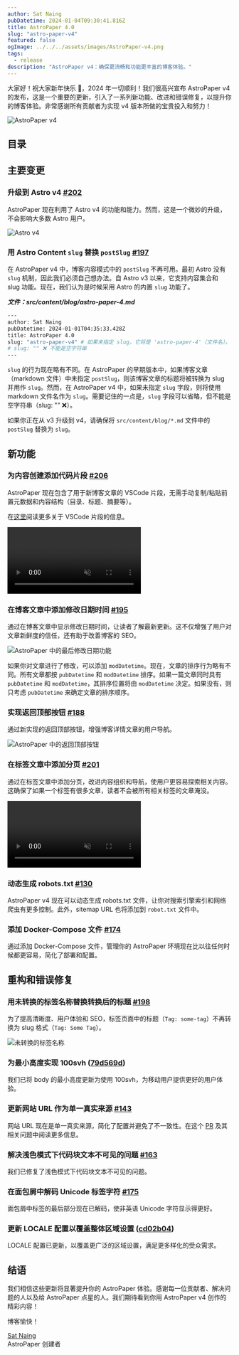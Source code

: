```yaml
---
author: Sat Naing
pubDatetime: 2024-01-04T09:30:41.816Z
title: AstroPaper 4.0
slug: "astro-paper-v4"
featured: false
ogImage: ../../../assets/images/AstroPaper-v4.png
tags:
  - release
description: "AstroPaper v4：确保更流畅和功能更丰富的博客体验。"
---
```


大家好！祝大家新年快乐 🎉，2024 年一切顺利！我们很高兴宣布 AstroPaper v4 的发布，这是一个重要的更新，引入了一系列新功能、改进和错误修复，以提升你的博客体验。非常感谢所有贡献者为实现 v4 版本所做的宝贵投入和努力！

![AstroPaper v4](@/assets/images/AstroPaper-v4.png)

## 目录

## 主要变更

### 升级到 Astro v4 [#202](https://github.com/satnaing/astro-paper/pull/202)

AstroPaper 现在利用了 Astro v4 的功能和能力。然而，这是一个微妙的升级，不会影响大多数 Astro 用户。

![Astro v4](https://astro.build/_astro/header-astro-4.YunweN9V_OmV0l.webp)

### 用 Astro Content `slug` 替换 `postSlug` [#197](https://github.com/satnaing/astro-paper/pull/197)

在 AstroPaper v4 中，博客内容模式中的 `postSlug` 不再可用。最初 Astro 没有 `slug` 机制，因此我们必须自己想办法。自 Astro v3 以来，它支持内容集合和 slug 功能。现在，我们认为是时候采用 Astro 的内置 `slug` 功能了。

**_文件：src/content/blog/astro-paper-4.md_**

```bash
---
author: Sat Naing
pubDatetime: 2024-01-01T04:35:33.428Z
title: AstroPaper 4.0
slug: "astro-paper-v4" # 如果未指定 slug，它将是 'astro-paper-4'（文件名）。
# slug: "" ❌ 不能是空字符串
---
```

`slug` 的行为现在略有不同。在 AstroPaper 的早期版本中，如果博客文章（markdown 文件）中未指定 `postSlug`，则该博客文章的标题将被转换为 slug 并用作 `slug`。然而，在 AstroPaper v4 中，如果未指定 `slug` 字段，则将使用 markdown 文件名作为 `slug`。需要记住的一点是，`slug` 字段可以省略，但不能是空字符串（slug: "" ❌）。

如果你正在从 v3 升级到 v4，请确保将 `src/content/blog/*.md` 文件中的 `postSlug` 替换为 `slug`。

## 新功能

### 为内容创建添加代码片段 [#206](https://github.com/satnaing/astro-paper/pull/206)

AstroPaper 现在包含了用于新博客文章的 VSCode 片段，无需手动复制/粘贴前置元数据和内容结构（目录、标题、摘要等）。

在[这里](https://code.visualstudio.com/docs/editor/userdefinedsnippets#:~:text=In%20Visual%20Studio%20Code%2C%20snippets,Snippet%20in%20the%20Command%20Palette)阅读更多关于 VSCode 片段的信息。

<video autoplay muted="muted" controls plays-inline="true" class="border border-skin-line">
  <source src="https://github.com/satnaing/astro-paper/assets/53733092/136f1903-bade-40a2-b6bb-285a3c726350" type="video/mp4">
</video>

### 在博客文章中添加修改日期时间 [#195](https://github.com/satnaing/astro-paper/pull/195)

通过在博客文章中显示修改日期时间，让读者了解最新更新。这不仅增强了用户对文章新鲜度的信任，还有助于改善博客的 SEO。

![AstroPaper 中的最后修改日期功能](https://github.com/satnaing/astro-paper/assets/53733092/cc89585e-148e-444d-9da1-0d496e867175)

如果你对文章进行了修改，可以添加 `modDatetime`。现在，文章的排序行为略有不同。所有文章都按 `pubDatetime` 和 `modDatetime` 排序。如果一篇文章同时具有 `pubDatetime` 和 `modDatetime`，其排序位置将由 `modDatetime` 决定。如果没有，则只考虑 `pubDatetime` 来确定文章的排序顺序。

### 实现返回顶部按钮 [#188](https://github.com/satnaing/astro-paper/pull/188)

通过新实现的返回顶部按钮，增强博客详情文章的用户导航。

![AstroPaper 中的返回顶部按钮](https://github.com/satnaing/astro-paper/assets/53733092/79854957-7877-4f19-936e-ad994b772074)

### 在标签文章中添加分页 [#201](https://github.com/satnaing/astro-paper/pull/201)

通过在标签文章中添加分页，改进内容组织和导航，使用户更容易探索相关内容。这确保了如果一个标签有很多文章，读者不会被所有相关标签的文章淹没。

<video autoplay loop="loop" muted="muted" plays-inline="true" class="border border-skin-line">
  <source src="https://github.com/satnaing/astro-paper/assets/53733092/9bad87f5-dcf5-4b79-b67a-d6c7244cd616" type="video/mp4">
</video>

### 动态生成 robots.txt [#130](https://github.com/satnaing/astro-paper/pull/130)

AstroPaper v4 现在可以动态生成 robots.txt 文件，让你对搜索引擎索引和网络爬虫有更多控制。此外，sitemap URL 也将添加到 `robot.txt` 文件中。

### 添加 Docker-Compose 文件 [#174](https://github.com/satnaing/astro-paper/pull/174)

通过添加 Docker-Compose 文件，管理你的 AstroPaper 环境现在比以往任何时候都更容易，简化了部署和配置。

## 重构和错误修复

### 用未转换的标签名称替换转换后的标题 [#198](https://github.com/satnaing/astro-paper/pull/198)

为了提高清晰度、用户体验和 SEO，标签页面中的标题（`Tag: some-tag`）不再转换为 slug 格式（`Tag: Some Tag`）。

![未转换的标签名称](https://github.com/satnaing/astro-paper/assets/53733092/2fe90d6e-ec52-467b-9c44-95009b3ae0b7)

### 为最小高度实现 100svh ([79d569d](https://github.com/satnaing/astro-paper/commit/79d569d053036f2113519f41b0d257523d035b76))

我们已将 body 的最小高度更新为使用 100svh，为移动用户提供更好的用户体验。

### 更新网站 URL 作为单一真实来源 [#143](https://github.com/satnaing/astro-paper/pull/143)

网站 URL 现在是单一真实来源，简化了配置并避免了不一致性。在这个 [PR](https://github.com/satnaing/astro-paper/pull/143) 及其相关问题中阅读更多信息。

### 解决浅色模式下代码块文本不可见的问题 [#163](https://github.com/satnaing/astro-paper/pull/163)

我们已修复了浅色模式下代码块文本不可见的问题。

### 在面包屑中解码 Unicode 标签字符 [#175](https://github.com/satnaing/astro-paper/pull/175)

面包屑中标签的最后部分现在已解码，使非英语 Unicode 字符显示得更好。

### 更新 LOCALE 配置以覆盖整体区域设置 ([cd02b04](https://github.com/satnaing/astro-paper/commit/cd02b047d2b5e3b4a2940c0ff30568cdebcec0b8))

LOCALE 配置已更新，以覆盖更广泛的区域设置，满足更多样化的受众需求。

## 结语

我们相信这些更新将显著提升你的 AstroPaper 体验。感谢每一位贡献者、解决问题的人以及给 AstroPaper 点星的人。我们期待看到你用 AstroPaper v4 创作的精彩内容！

博客愉快！

[Sat Naing](https://satnaing.dev) <br/>
AstroPaper 创建者
